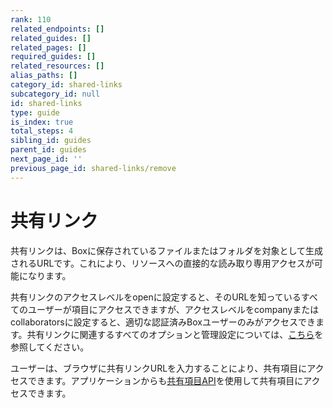 ```yaml
---
rank: 110
related_endpoints: []
related_guides: []
related_pages: []
required_guides: []
related_resources: []
alias_paths: []
category_id: shared-links
subcategory_id: null
id: shared-links
type: guide
is_index: true
total_steps: 4
sibling_id: guides
parent_id: guides
next_page_id: ''
previous_page_id: shared-links/remove
---
```

# 共有リンク

共有リンクは、Boxに保存されているファイルまたはフォルダを対象として生成されるURLです。これにより、リソースへの直接的な読み取り専用アクセスが可能になります。

共有リンクのアクセスレベルをopenに設定すると、そのURLを知っているすべてのユーザーが項目にアクセスできますが、アクセスレベルをcompanyまたはcollaboratorsに設定すると、適切な認証済みBoxユーザーのみがアクセスできます。共有リンクに関連するすべてのオプションと管理設定については、[こちら][community_create_shared_link]を参照してください。

ユーザーは、ブラウザに共有リンクURLを入力することにより、共有項目にアクセスできます。アプリケーションからも[共有項目API](endpoint://get_shared_items)を使用して共有項目にアクセスできます。

[community_create_shared_link]: https://community.box.com/t5/Using-Shared-Links/Creating-Shared-Links/ta-p/19523
